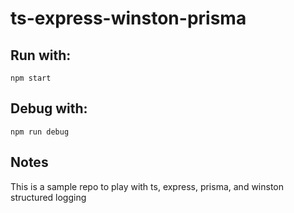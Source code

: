 # ts-express-winston-prisma
## Run with: 
`npm start`
## Debug with:
`npm run debug`

## Notes
This is a sample repo to play with ts, express, prisma, and winston structured logging
